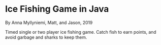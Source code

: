 # Ice Fishing Game in Java
By Anna Myllyniemi, Matt, and Jason, 2019

Timed single or two player ice fishing game. Catch fish to earn points, and avoid garbage and sharks to keep them. 



